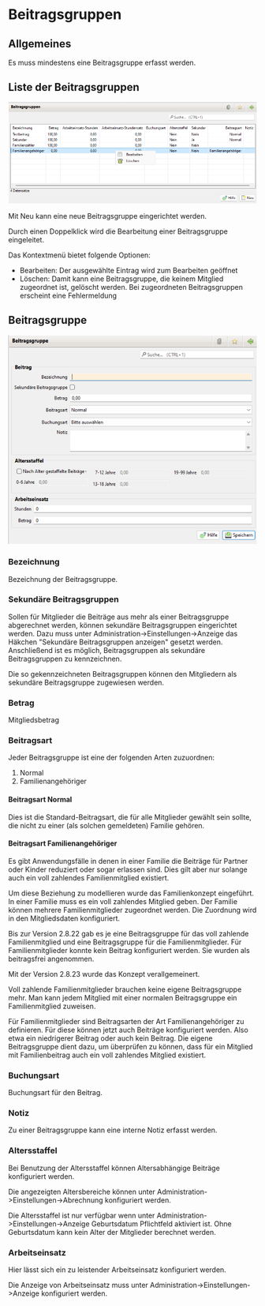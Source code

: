 # Beitragsgruppen

## Allgemeines

Es muss mindestens eine Beitragsgruppe erfasst werden.

## Liste der Beitragsgruppen

![](img/Beitragsgruppen.png)

Mit Neu kann eine neue Beitragsgruppe eingerichtet werden.

Durch einen Doppelklick wird die Bearbeitung einer Beitragsgruppe eingeleitet.

Das Kontextmenü bietet folgende Optionen:

* Bearbeiten: Der ausgewählte Eintrag wird zum Bearbeiten geöffnet
* Löschen: Damit kann eine Beitragsgruppe, die keinem Mitglied zugeordnet ist, gelöscht werden. Bei zugeordneten Beitragsgruppen erscheint eine Fehlermeldung

## Beitragsgruppe

![](img/Beitragsgruppe.png)

### Bezeichnung

Bezeichnung der Beitragsgruppe.

### Sekundäre Beitragsgruppen

Sollen für Mitglieder die Beiträge aus mehr als einer Beitragsgruppe abgerechnet werden, können sekundäre Beitragsgruppen eingerichtet werden. Dazu muss unter Administration->Einstellungen->Anzeige das Häkchen "Sekundäre Beitragsgruppen anzeigen" gesetzt werden. Anschließend ist es möglich, Beitragsgruppen als sekundäre Beitragsgruppen zu kennzeichnen.

Die so gekennzeichneten Beitragsgruppen können den Mitgliedern als sekundäre Beitragsgruppe zugewiesen werden.

### Betrag

Mitgliedsbetrag

### Beitragsart

Jeder Beitragsgruppe ist eine der folgenden Arten zuzuordnen:

1. Normal
2. Familienangehöriger

#### Beitragsart Normal

Dies ist die Standard-Beitragsart, die für alle Mitglieder gewählt sein sollte, die nicht zu einer (als solchen gemeldeten) Familie gehören.

#### Beitragsart Familienangehöriger

Es gibt Anwendungsfälle in denen in einer Familie die Beiträge für Partner oder Kinder reduziert oder sogar erlassen sind. Dies gilt aber nur solange auch ein voll zahlendes Familienmitglied existiert.

Um diese Beziehung zu modellieren wurde das Familienkonzept eingeführt. In einer Familie muss es ein voll zahlendes Mitglied geben. Der Familie können mehrere Familienmitglieder zugeordnet werden. Die Zuordnung wird in den Mitgliedsdaten konfiguriert.

Bis zur Version 2.8.22 gab es je eine Beitragsgruppe für das voll zahlende Familienmitglied und eine Beitragsgruppe für die Familienmitglieder. Für Familienmitglieder konnte kein Beitrag konfiguriert werden. Sie wurden als beitragsfrei angenommen.

Mit der Version 2.8.23 wurde das Konzept verallgemeinert.

Voll zahlende Familienmitglieder brauchen keine eigene Beitragsgruppe mehr. Man kann jedem Mitglied mit einer normalen Beitragsgruppe ein Familienmitglied zuweisen.

Für Familienmitglieder sind Beitragsarten der Art Familienangehöriger zu definieren. Für diese können jetzt auch Beiträge konfiguriert werden. Also etwa ein niedrigerer Beitrag oder auch kein Beitrag. Die eigene Beitragsgruppe dient dazu, um überprüfen zu können, dass für ein Mitglied mit Familienbeitrag auch ein voll zahlendes Mitglied existiert.

### Buchungsart

Buchungsart für den Beitrag.

### Notiz

Zu einer Beitragsgruppe kann eine interne Notiz erfasst werden.

### Altersstaffel

Bei Benutzung der Altersstaffel können Altersabhängige Beiträge konfiguriert werden.

Die angezeigten Altersbereiche können unter Administration->Einstellungen->Abrechnung konfiguriert werden.

Die Altersstaffel ist nur verfügbar wenn unter Administration->Einstellungen->Anzeige Geburtsdatum Pflichtfeld aktiviert ist. Ohne Geburtsdatum kann kein Alter der Mitglieder berechnet werden.

### Arbeitseinsatz

Hier lässt sich ein zu leistender Arbeitseinsatz konfiguriert werden.

Die Anzeige von Arbeitseinsatz muss unter Administration->Einstellungen->Anzeige konfiguriert werden.
